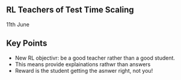 ## RL Teachers of Test Time Scaling
11th June

## Key Points
- New RL objectivr: be a good teacher rather than a good student.
- This means provide explainations rathwr than answers
- Reward is the student getting the asnwer right, not you!